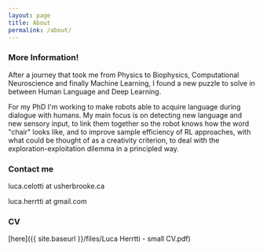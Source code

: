 ```yaml
---
layout: page
title: About
permalink: /about/
---
```


### More Information!

After a journey that took me from Physics to Biophysics, Computational Neuroscience and finally Machine Learning, I found a new puzzle to solve in between Human Language and Deep Learning.

For my PhD I'm working to make robots able to acquire language during dialogue with humans. My main focus is on detecting new language and new sensory input, to link them together so the robot knows how the word "chair" looks like, and to improve sample efficiency of RL approaches, with what could be thought of as a creativity criterion, to deal with the exploration-exploitation dilemma in a principled way.

### Contact me

luca.celotti at usherbrooke.ca

luca.herrtti at gmail.com


### CV
[here]({{ site.baseurl }}/files/Luca Herrtti - small CV.pdf)
